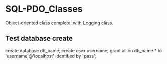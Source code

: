 # SQL-PDO_Classes
Object-oriented class complete, with Logging class. 


<h2>Test database create </h2>

create database db_name;
create user username;
grant all on db_name.* to 'username'@'localhost' identified by 'pass';

